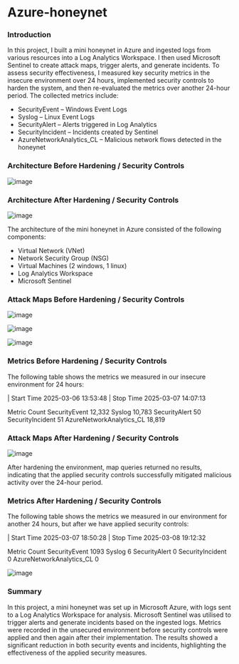 # Azure-honeynet

### Introduction

In this project, I built a mini honeynet in Azure and ingested logs from various resources into a Log Analytics Workspace. I then used Microsoft Sentinel to create attack maps, trigger alerts, and generate incidents. To assess security effectiveness, I measured key security metrics in the insecure environment over 24 hours, implemented security controls to harden the system, and then re-evaluated the metrics over another 24-hour period. The collected metrics include:

* SecurityEvent – Windows Event Logs
* Syslog – Linux Event Logs
* SecurityAlert – Alerts triggered in Log Analytics
* SecurityIncident – Incidents created by Sentinel
* AzureNetworkAnalytics_CL – Malicious network flows detected in the honeynet

### Architecture Before Hardening / Security Controls


![image](https://github.com/user-attachments/assets/2efbfcbf-0ee1-4ecf-abdf-e2cc1a8169bb)


### Architecture After Hardening / Security Controls


![image](https://github.com/user-attachments/assets/413d1173-9f42-43f7-823f-ba754ac0c4e0)


The architecture of the mini honeynet in Azure consisted of the following components:

* Virtual Network (VNet)
* Network Security Group (NSG)
* Virtual Machines (2 windows, 1 linux)
* Log Analytics Workspace
* Microsoft Sentinel

### Attack Maps Before Hardening / Security Controls

![image](https://github.com/user-attachments/assets/32257ddd-50d8-41ee-9efe-b19c2563998a)

![image](https://github.com/user-attachments/assets/af3a1038-67dd-449f-a870-b291bedc0389)

![image](https://github.com/user-attachments/assets/567ea29e-b2cd-454b-b364-b6ba88daca89)


### Metrics Before Hardening / Security Controls

The following table shows the metrics we measured in our insecure environment for 24 hours: 

| Start Time 2025-03-06 13:53:48 
| Stop Time 2025-03-07 14:07:13

Metric	Count
SecurityEvent	12,332
Syslog	10,783
SecurityAlert	50
SecurityIncident	51
AzureNetworkAnalytics_CL	18,819

### Attack Maps After Hardening / Security Controls

![image](https://github.com/user-attachments/assets/3fb6446e-8571-42eb-9a9f-1e74ee64657f)

After hardening the environment, map queries returned no results, indicating that the applied security controls successfully mitigated malicious activity over the 24-hour period.

### Metrics After Hardening / Security Controls

The following table shows the metrics we measured in our environment for another 24 hours, but after we have applied security controls: 

| Start Time 2025-03-07 18:50:28 
| Stop Time 2025-03-08 19:12:32

Metric	Count
SecurityEvent	1093
Syslog	6
SecurityAlert	0
SecurityIncident	0
AzureNetworkAnalytics_CL	0

![image](https://github.com/user-attachments/assets/5bc23560-f33f-4a3c-96cc-b8a643c17eaf)

### Summary

In this project, a mini honeynet was set up in Microsoft Azure, with logs sent to a Log Analytics Workspace for analysis. Microsoft Sentinel was utilised to trigger alerts and generate incidents based on the ingested logs. Metrics were recorded in the unsecured environment before security controls were applied and then again after their implementation. The results showed a significant reduction in both security events and incidents, highlighting the effectiveness of the applied security measures.
